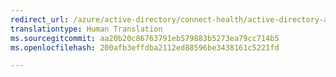 ```yaml
---
redirect_url: /azure/active-directory/connect-health/active-directory-aadconnect-health-adfs
translationtype: Human Translation
ms.sourcegitcommit: aa20b20c86763791eb579883b5273ea79cc714b5
ms.openlocfilehash: 200afb3effdba2112ed88596be3438161c5221fd

---
```




<!--HONumber=Feb17_HO3-->


